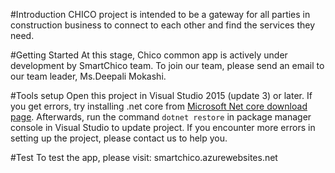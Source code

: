 #Introduction
CHICO project is intended to be a gateway for all parties in construction business to connect to each other and find the services they need.

#Getting Started
At this stage, Chico common app is actively under development by SmartChico team. To join our team, please send an email to our team leader, Ms.Deepali Mokashi.

#Tools setup
Open this project in Visual Studio 2015 (update 3) or later. If you get errors, try installing .net core from [Microsoft Net core download page](https://www.microsoft.com/net/core#windowsvs2015).
Afterwards, run the command `dotnet restore` in package manager console in Visual Studio to update project.
If you encounter more errors in setting up the project, please contact us to help you.

#Test
To test the app, please visit: smartchico.azurewebsites.net
